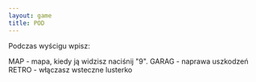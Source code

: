 ```yaml
---
layout: game
title: POD
---
```


Podczas wyścigu wpisz:

MAP 	- mapa, kiedy ją widzisz naciśnij "9".
GARAG 	- naprawa uszkodzeń
RETRO 	- włączasz wsteczne lusterko
